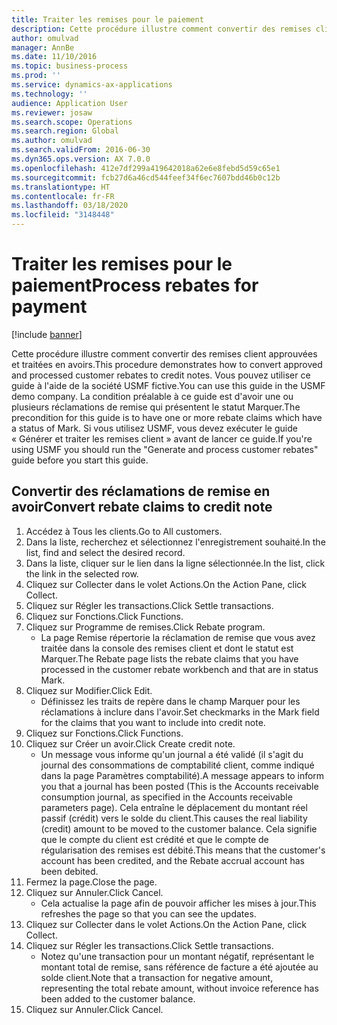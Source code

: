 ```yaml
---
title: Traiter les remises pour le paiement
description: Cette procédure illustre comment convertir des remises client approuvées et traitées en avoirs.
author: omulvad
manager: AnnBe
ms.date: 11/10/2016
ms.topic: business-process
ms.prod: ''
ms.service: dynamics-ax-applications
ms.technology: ''
audience: Application User
ms.reviewer: josaw
ms.search.scope: Operations
ms.search.region: Global
ms.author: omulvad
ms.search.validFrom: 2016-06-30
ms.dyn365.ops.version: AX 7.0.0
ms.openlocfilehash: 412e7df299a419642018a62e6e8febd5d59c65e1
ms.sourcegitcommit: fcb27d6a46cd544feef34f6ec7607bdd46b0c12b
ms.translationtype: HT
ms.contentlocale: fr-FR
ms.lasthandoff: 03/18/2020
ms.locfileid: "3148448"
---
```

# <a name="process-rebates-for-payment"></a><span data-ttu-id="7825d-103">Traiter les remises pour le paiement</span><span class="sxs-lookup"><span data-stu-id="7825d-103">Process rebates for payment</span></span>

[!include [banner](../../includes/banner.md)]

<span data-ttu-id="7825d-104">Cette procédure illustre comment convertir des remises client approuvées et traitées en avoirs.</span><span class="sxs-lookup"><span data-stu-id="7825d-104">This procedure demonstrates how to convert approved and processed customer rebates to credit notes.</span></span> <span data-ttu-id="7825d-105">Vous pouvez utiliser ce guide à l'aide de la société USMF fictive.</span><span class="sxs-lookup"><span data-stu-id="7825d-105">You can use this guide in the USMF demo company.</span></span> <span data-ttu-id="7825d-106">La condition préalable à ce guide est d'avoir une ou plusieurs réclamations de remise qui présentent le statut Marquer.</span><span class="sxs-lookup"><span data-stu-id="7825d-106">The precondition for this guide is to have one or more rebate claims which have a status of Mark.</span></span> <span data-ttu-id="7825d-107">Si vous utilisez USMF, vous devez exécuter le guide « Générer et traiter les remises client » avant de lancer ce guide.</span><span class="sxs-lookup"><span data-stu-id="7825d-107">If you're using USMF you should run the "Generate and process customer rebates" guide before you start this guide.</span></span>


## <a name="convert-rebate-claims-to-credit-note"></a><span data-ttu-id="7825d-108">Convertir des réclamations de remise en avoir</span><span class="sxs-lookup"><span data-stu-id="7825d-108">Convert rebate claims to credit note</span></span>
1. <span data-ttu-id="7825d-109">Accédez à Tous les clients.</span><span class="sxs-lookup"><span data-stu-id="7825d-109">Go to All customers.</span></span>
2. <span data-ttu-id="7825d-110">Dans la liste, recherchez et sélectionnez l'enregistrement souhaité.</span><span class="sxs-lookup"><span data-stu-id="7825d-110">In the list, find and select the desired record.</span></span>
3. <span data-ttu-id="7825d-111">Dans la liste, cliquer sur le lien dans la ligne sélectionnée.</span><span class="sxs-lookup"><span data-stu-id="7825d-111">In the list, click the link in the selected row.</span></span>
4. <span data-ttu-id="7825d-112">Cliquez sur Collecter dans le volet Actions.</span><span class="sxs-lookup"><span data-stu-id="7825d-112">On the Action Pane, click Collect.</span></span>
5. <span data-ttu-id="7825d-113">Cliquez sur Régler les transactions.</span><span class="sxs-lookup"><span data-stu-id="7825d-113">Click Settle transactions.</span></span>
6. <span data-ttu-id="7825d-114">Cliquez sur Fonctions.</span><span class="sxs-lookup"><span data-stu-id="7825d-114">Click Functions.</span></span>
7. <span data-ttu-id="7825d-115">Cliquez sur Programme de remises.</span><span class="sxs-lookup"><span data-stu-id="7825d-115">Click Rebate program.</span></span>
    * <span data-ttu-id="7825d-116">La page Remise répertorie la réclamation de remise que vous avez traitée dans la console des remises client et dont le statut est Marquer.</span><span class="sxs-lookup"><span data-stu-id="7825d-116">The Rebate page lists the rebate claims that you have processed in the customer rebate workbench and that are in status Mark.</span></span>    
8. <span data-ttu-id="7825d-117">Cliquez sur Modifier.</span><span class="sxs-lookup"><span data-stu-id="7825d-117">Click Edit.</span></span>
    * <span data-ttu-id="7825d-118">Définissez les traits de repère dans le champ Marquer pour les réclamations à inclure dans l'avoir.</span><span class="sxs-lookup"><span data-stu-id="7825d-118">Set checkmarks in the Mark field for the claims that you want to include into credit note.</span></span>   
9. <span data-ttu-id="7825d-119">Cliquez sur Fonctions.</span><span class="sxs-lookup"><span data-stu-id="7825d-119">Click Functions.</span></span>
10. <span data-ttu-id="7825d-120">Cliquez sur Créer un avoir.</span><span class="sxs-lookup"><span data-stu-id="7825d-120">Click Create credit note.</span></span>
    * <span data-ttu-id="7825d-121">Un message vous informe qu'un journal a été validé (il s'agit du journal des consommations de comptabilité client, comme indiqué dans la page Paramètres comptabilité).</span><span class="sxs-lookup"><span data-stu-id="7825d-121">A message appears to inform you that a journal has been posted (This is the Accounts receivable consumption journal, as specified in the Accounts receivable parameters page).</span></span> <span data-ttu-id="7825d-122">Cela entraîne le déplacement du montant réel passif (crédit) vers le solde du client.</span><span class="sxs-lookup"><span data-stu-id="7825d-122">This causes the real liability (credit) amount to be moved to the customer balance.</span></span> <span data-ttu-id="7825d-123">Cela signifie que le compte du client est crédité et que le compte de régularisation des remises est débité.</span><span class="sxs-lookup"><span data-stu-id="7825d-123">This means that the customer's account has been credited, and the Rebate accrual account has been debited.</span></span>  
11. <span data-ttu-id="7825d-124">Fermez la page.</span><span class="sxs-lookup"><span data-stu-id="7825d-124">Close the page.</span></span>
12. <span data-ttu-id="7825d-125">Cliquez sur Annuler.</span><span class="sxs-lookup"><span data-stu-id="7825d-125">Click Cancel.</span></span>
    * <span data-ttu-id="7825d-126">Cela actualise la page afin de pouvoir afficher les mises à jour.</span><span class="sxs-lookup"><span data-stu-id="7825d-126">This refreshes the page so that you can see the updates.</span></span>  
13. <span data-ttu-id="7825d-127">Cliquez sur Collecter dans le volet Actions.</span><span class="sxs-lookup"><span data-stu-id="7825d-127">On the Action Pane, click Collect.</span></span>
14. <span data-ttu-id="7825d-128">Cliquez sur Régler les transactions.</span><span class="sxs-lookup"><span data-stu-id="7825d-128">Click Settle transactions.</span></span>
    * <span data-ttu-id="7825d-129">Notez qu'une transaction pour un montant négatif, représentant le montant total de remise, sans référence de facture a été ajoutée au solde client.</span><span class="sxs-lookup"><span data-stu-id="7825d-129">Note that a transaction for negative amount, representing the total rebate amount, without invoice reference has been added to the customer balance.</span></span>   
15. <span data-ttu-id="7825d-130">Cliquez sur Annuler.</span><span class="sxs-lookup"><span data-stu-id="7825d-130">Click Cancel.</span></span>

